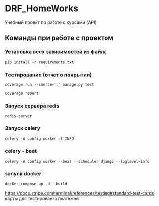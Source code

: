 # DRF_HomeWorks

Учебный проект по работе с курсами (API)

## Команды при работе с проектом 

### Установка всех зависимостей из файла
```commandline
pip install -r requirements.txt
```
### Тестирование (отчёт о покрытии)
```commandline
coverage run --source='.' manage.py test
```

```commandline
coverage report
```

### Запуск сервера redis 
```commandline
redis-server
```

### Запуск celery
```commandline
celery -A config worker -l INFO
```

### celery - beat 
```commandline
celery -A config worker --beat --scheduler django --loglevel=info
```

### запуск docker
```commandline
docker-compose up -d --build
```

https://docs.stripe.com/terminal/references/testing#standard-test-cards карты для тестирования платежей 